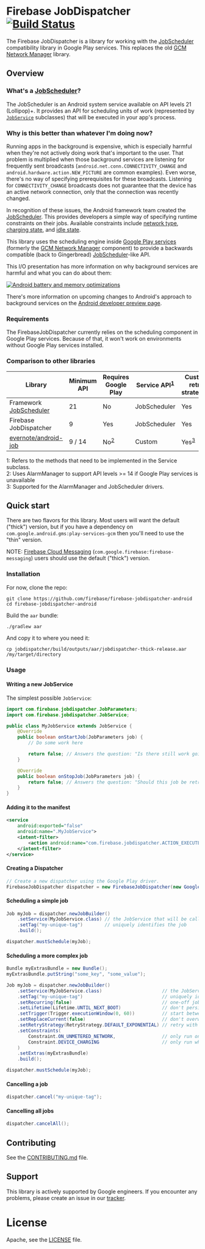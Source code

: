 # Firebase JobDispatcher [![Build Status][ci-badge]][ci-link]

[ci-badge]: https://travis-ci.org/firebase/firebase-jobdispatcher-android.svg?branch=master
[ci-link]: https://travis-ci.org/firebase/firebase-jobdispatcher-android

The Firebase JobDispatcher is a library for working with the [JobScheduler][] compatibility library
in Google Play services. This replaces the old [GCM Network Manager][nts] library.

## Overview

### What's a [JobScheduler][]?

The JobScheduler is an Android system service available on API levels 21 (Lollipop)+. It provides an
API for scheduling units of work (represented by [`JobService`][JobService] subclasses) that will be
executed in your app's process.

### Why is this better than whatever I'm doing now?

Running apps in the background is expensive, which is especially harmful when they're not actively
doing work that's important to the user. That problem is multiplied when those background services
are listening for frequently sent broadcasts (`android.net.conn.CONNECTIVITY_CHANGE` and
`android.hardware.action.NEW_PICTURE` are common examples). Even worse, there's no way of specifying
prerequisites for these broadcasts. Listening for `CONNECTIVITY_CHANGE` broadcasts does not
guarantee that the device has an active network connection, only that the connection was recently
changed.

In recognition of these issues, the Android framework team created the [JobScheduler][]. This
provides developers a simple way of specifying runtime constraints on their jobs. Available
constraints include [network type][js-network-type], [charging state][js-charging-state], and
[idle state][js-idle-state].

This library uses the scheduling engine inside [Google Play services] (formerly the
[GCM Network Manager][nts] component) to provide a backwards compatible (back to Gingerbread)
[JobScheduler][]-like API.

This I/O presentation has more information on why background services are harmful and what you can
do about them:

[![Android battery and memory optimizations][io-video-img]][io-video-link]

There's more information on upcoming changes to Android's approach to background services on the
[Android developer preview page][n-preview-bg-optimizations].

[n-preview-bg-optimizations]: https://developer.android.com/preview/features/background-optimization.html
[io-video-img]: http://img.youtube.com/vi/VC2Hlb22mZM/hqdefault.jpg
[io-video-link]: https://youtu.be/VC2Hlb22mZM
[js-network-type]: https://developer.android.com/reference/android/app/job/JobInfo.Builder.html#setRequiredNetworkType(int)
[js-charging-state]: https://developer.android.com/reference/android/app/job/JobInfo.Builder.html#setRequiresCharging(boolean)
[js-idle-state]: https://developer.android.com/reference/android/app/job/JobInfo.Builder.html#setRequiresDeviceIdle(boolean)

### Requirements

The FirebaseJobDispatcher currently relies on the scheduling component in Google Play services.
Because of that, it won't work on environments without Google Play services installed.

### Comparison to other libraries

| Library                    | Minimum API | Requires Google Play   | Service API<sup>[1](#fn1)</sup> | Custom retry strategies |
| -------------------------- | ----------- | ---------------------- | ------------------------------- | ----------------------- |
| Framework [JobScheduler][] | 21          | No                     | JobScheduler                    | Yes                     |
| Firebase JobDispatcher     | 9           | Yes                    | JobScheduler                    | Yes                     |
| [evernote/android-job][]   | 9 / 14      | No<sup>[2](#fn2)</sup> | Custom                          | Yes<sup>[3](#fn3)</sup> |

<a name="fn1">1</a>: Refers to the methods that need to be implemented in the Service subclass.  
<a name="fn2">2</a>: Uses AlarmManager to support API levels >= 14 if Google Play services is unavailable  
<a name="fn3">3</a>: Supported for the AlarmManager and JobScheduler drivers.

## Quick start

There are two flavors for this library. Most users will want the default ("thick") version, but if
you have a dependency on `com.google.android.gms:play-services-gcm` then you'll need to use the
"thin" version.

NOTE: [Firebase Cloud Messaging][fcm] (`com.google.firebase:firebase-messaging`) users should use
the default ("thick") version.

### Installation

For now, clone the repo:
```
git clone https://github.com/firebase/firebase-jobdispatcher-android
cd firebase-jobdispatcher-android
```

Build the `aar` bundle:
```
./gradlew aar
```

And copy it to where you need it:
```
cp jobdispatcher/build/outputs/aar/jobdispatcher-thick-release.aar /my/target/directory
```

### Usage

#### Writing a new JobService

The simplest possible `JobService`:

```java
import com.firebase.jobdispatcher.JobParameters;
import com.firebase.jobdispatcher.JobService;

public class MyJobService extends JobService {
    @Override
    public boolean onStartJob(JobParameters job) {
        // Do some work here

        return false; // Answers the question: "Is there still work going on?"
    }

    @Override
    public boolean onStopJob(JobParameters job) {
        return false; // Answers the question: "Should this job be retried?"
    }
}
```

#### Adding it to the manifest

```xml
<service
    android:exported="false"
    android:name=".MyJobService">
    <intent-filter>
        <action android:name="com.firebase.jobdispatcher.ACTION_EXECUTE"/>"
    </intent-filter>
</service>
```

#### Creating a Dispatcher

```java
// Create a new dispatcher using the Google Play driver.
FirebaseJobDispatcher dispatcher = new FirebaseJobDispatcher(new GooglePlayDriver(context));
```

#### Scheduling a simple job

```java
Job myJob = dispatcher.newJobBuilder()
    .setService(MyJobService.class) // the JobService that will be called
    .setTag("my-unique-tag")        // uniquely identifies the job
    .build();

dispatcher.mustSchedule(myJob);
```

#### Scheduling a more complex job

```java
Bundle myExtrasBundle = new Bundle();
myExtrasBundle.putString("some_key", "some_value");

Job myJob = dispatcher.newJobBuilder()
    .setService(MyJobService.class)                      // the JobService that will be called
    .setTag("my-unique-tag")                             // uniquely identifies the job
    .setRecurring(false)                                 // one-off job
    .setLifetime(Lifetime.UNTIL_NEXT_BOOT)               // don't persist past a device reboot
    .setTrigger(Trigger.executionWindow(0, 60))          // start between 0 and 60 seconds from now
    .setReplaceCurrent(false)                            // don't overwrite an existing job
    .setRetryStrategy(RetryStrategy.DEFAULT_EXPONENTIAL) // retry with exponential backoff
    .setConstraints(
        Constraint.ON_UNMETERED_NETWORK,                 // only run on an unmetered network
        Constraint.DEVICE_CHARGING                       // only run when the device is charging
    )
    .setExtras(myExtrasBundle)
    .build();

dispatcher.mustSchedule(myJob);
```

#### Cancelling a job

```java
dispatcher.cancel("my-unique-tag");
```

#### Cancelling all jobs

```java
dispatcher.cancelAll();
```

<!--
## Next steps

- Browse the [API documentation][]

[API documentation]: TODO: put link here

-->

## Contributing

See the [CONTRIBUTING.md](CONTRIBUTING.md) file.

## Support

This library is actively supported by Google engineers. If you encounter any problems, please create
an issue in our [tracker][].

# License

Apache, see the [LICENSE](LICENSE) file.

[tracker]: https://github.com/firebase/firebase-jobdispatcher-android/issues
[nts]: https://developers.google.com/cloud-messaging/network-manager
[fcm]: https://firebase.google.com/docs/cloud-messaging/
[JobService]: https://developer.android.com/reference/android/app/job/JobService.html
[JobScheduler]: https://developer.android.com/reference/android/app/job/JobScheduler.html
[Google Play services]: https://developers.google.com/android/guides/overview
[evernote/android-job]: https://github.com/evernote/android-job
